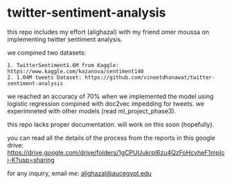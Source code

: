 # twitter-sentiment-analysis

this repo includes my effort (alighazal) with my friend omer moussa on implementing twitter sentiment analysis. 

we compined two datasets: 

    1. TwitterSentiment1.6M from Kaggle: https://www.kaggle.com/kazanova/sentiment140
    2. 1.04M tweets Dataset: https://github.com/vineetdhanawat/twitter-sentiment-analysis

we reached an accuracy of 70% when we implemented the model using logistic regression compined with doc2vec impedding for tweets.
we experimneted with other models (read ml_project_phase3).

this repo lacks proper documentation. will work on this soon (hopefully).


you can read all the details of the process from the reports in this google drive: 
    https://drive.google.com/drive/folders/1gCPUUukrpl6zu4QzFoHcvheF1mpIcj-K?usp=sharing
    
for any inquiry, email me: alighazal@aucegypt.edu

